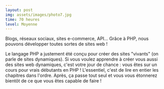 ```yaml
---
layout: post
img: assets/images/photo7.jpg
time: 70 heures
level: Moyenne
---
```


Blogs, réseaux sociaux, sites e-commerce, API… Grâce à PHP, nous pouvons développer toutes sortes de sites web !

Le langage PHP a justement été conçu pour créer des sites "vivants" (on parle de sites dynamiques). Si vous voulez apprendre à créer vous aussi des sites web dynamiques, c'est votre jour de chance : vous êtes sur un cours pour vrais débutants en PHP !
L'essentiel, c'est de lire en entier les chapitres dans l'ordre. Après, ça passe tout seul et vous vous étonnerez bientôt de ce que vous êtes capable de faire ! 

